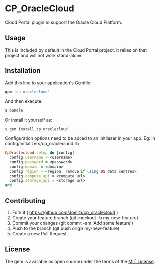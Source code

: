 # CP_OracleCloud
Cloud Portal plugin to support the Oracle Cloud Platform.

## Usage
This is included by default in the Cloud Portal project. It relies on that project and will not work stand-alone. 

## Installation
Add this line to your application's Gemfile:

```ruby
gem 'cp_oraclecloud'
```

And then execute:
```bash
$ bundle
```

Or install it yourself as:
```bash
$ gem install cp_oraclecloud
```
Configuration options need to be added to an initliazer in your app. Eg: in config/initializers/cp_oraclecloud.rb

```ruby
CpOraclecloud.setup do |config|
  config.username = <username>
  config.password = <password>
  config.domain = <domain>
  config.region = <region, remove if using US data centres>
  config.compute_api = <compute url>
  config.storage_api = <storage url>
end
```
## Contributing
1. Fork it ( https://github.com/Joelith/cp_oraclecloud )
2. Create your feature branch (git checkout -b my-new-feature)
3. Commit your changes (git commit -am 'Add some feature')
4. Push to the branch (git push origin my-new-feature)
5. Create a new Pull Request

## License
The gem is available as open source under the terms of the [MIT License](http://opensource.org/licenses/MIT).
